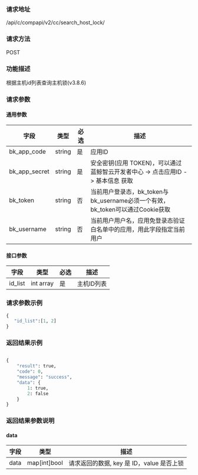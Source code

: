 
### 请求地址

/api/c/compapi/v2/cc/search_host_lock/



### 请求方法

POST


### 功能描述

根据主机id列表查询主机锁(v3.8.6)

### 请求参数


#### 通用参数

| 字段 | 类型 | 必选 |  描述 |
|-----------|------------|--------|------------|
| bk_app_code  |  string    | 是 | 应用ID     |
| bk_app_secret|  string    | 是 | 安全密钥(应用 TOKEN)，可以通过 蓝鲸智云开发者中心 -&gt; 点击应用ID -&gt; 基本信息 获取 |
| bk_token     |  string    | 否 | 当前用户登录态，bk_token与bk_username必须一个有效，bk_token可以通过Cookie获取 |
| bk_username  |  string    | 否 | 当前用户用户名，应用免登录态验证白名单中的应用，用此字段指定当前用户 |

#### 接口参数

| 字段                |  类型       | 必选   |  描述                            |
|---------------------|-------------|--------|----------------------------------|
|id_list| int array| 是|主机ID列表|


### 请求参数示例

```python
{
   "id_list":[1, 2]
}
```

### 返回结果示例

```python

{
    "result": true,
    "code": 0,
    "message": "success",
    "data": {
        1: true,
        2: false
    }
}
```

### 返回结果参数说明

#### data
| 字段      | 类型      | 描述         |
|-----------|-----------|--------------|
| data | map[int]bool | 请求返回的数据, key 是 ID，value 是否上锁 |